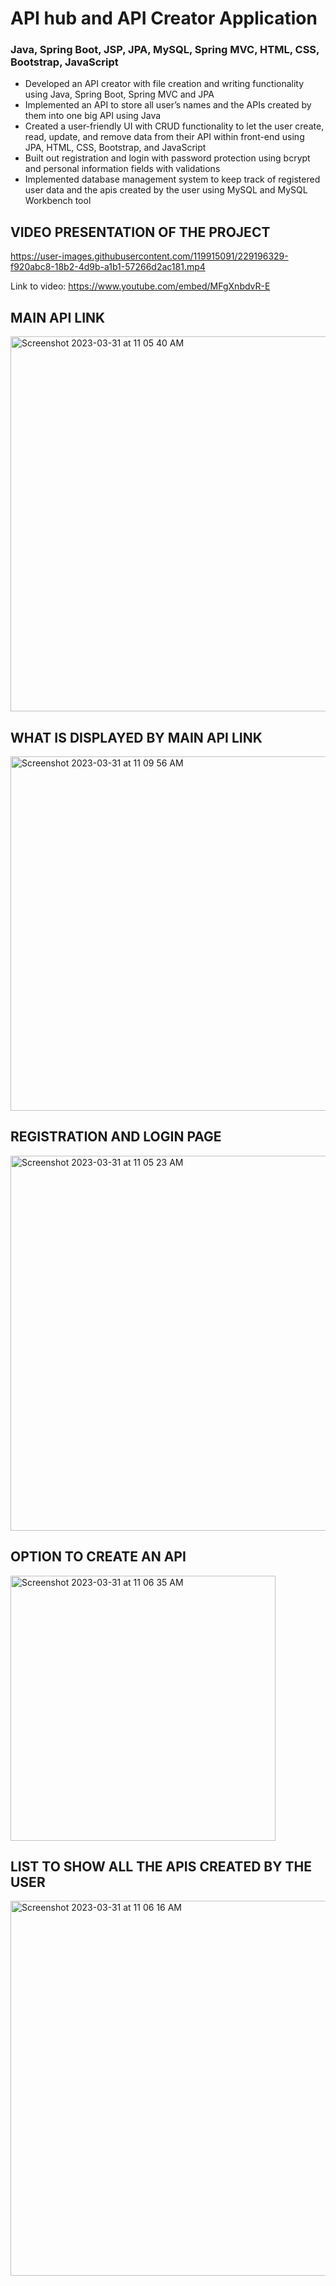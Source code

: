 
# API hub and API Creator Application
### Java, Spring Boot, JSP, JPA, MySQL, Spring MVC, HTML, CSS, Bootstrap, JavaScript

- Developed an API creator with file creation and writing functionality using Java, Spring Boot, Spring MVC and JPA
- Implemented an API to store all user’s names and the APIs created by them into one big API using Java
- Created a user-friendly UI with CRUD functionality to let the user create, read, update, and remove data from their API within front-end using JPA, HTML, CSS, Bootstrap, and JavaScript
- Built out registration and login with password protection using bcrypt and personal information fields with validations
- Implemented database management system to keep track of registered user data and the apis created by the user using MySQL and MySQL Workbench tool

## VIDEO PRESENTATION OF THE PROJECT
https://user-images.githubusercontent.com/119915091/229196329-f920abc8-18b2-4d9b-a1b1-57266d2ac181.mp4

Link to video: https://www.youtube.com/embed/MFgXnbdvR-E

## MAIN API LINK 
<img width="600" alt="Screenshot 2023-03-31 at 11 05 40 AM" src="https://user-images.githubusercontent.com/119915091/229196590-457a2c2c-eb43-4909-bea0-42f60bbf2b0c.png">


## WHAT IS DISPLAYED BY MAIN API LINK
<img width="567" alt="Screenshot 2023-03-31 at 11 09 56 AM" src="https://user-images.githubusercontent.com/119915091/229197437-c6b606e3-b120-4ec2-8151-066928b8fa3d.png">


## REGISTRATION AND LOGIN PAGE
<img width="600" alt="Screenshot 2023-03-31 at 11 05 23 AM" src="https://user-images.githubusercontent.com/119915091/229196537-1a1032e7-2ac0-42ef-b12b-ac075861b73c.png">

## OPTION TO CREATE AN API
<img width="424" alt="Screenshot 2023-03-31 at 11 06 35 AM" src="https://user-images.githubusercontent.com/119915091/229196818-269ace54-a00a-456a-bd91-9f08a60cf4fb.png">



## LIST TO SHOW ALL THE APIS CREATED BY THE USER
<img width="600" alt="Screenshot 2023-03-31 at 11 06 16 AM" src="https://user-images.githubusercontent.com/119915091/229196699-4dff9de9-2323-44f0-a870-32601b40971f.png">





